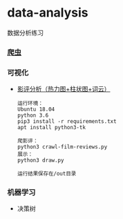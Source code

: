 # data-analysis
数据分析练习


### [爬虫](crawler/crawler.md)
### 可视化
- [影评分析（热力图+柱状图+词云）](film-reviews)
    ```
    运行环境：
    Ubuntu 18.04
    python 3.6
    pip3 install -r requirements.txt
    apt install python3-tk
    
    爬影评：
    python3 crawl-film-reviews.py
    展示：
    python3 draw.py
    
    运行结果保存在/out目录
    ```
### 机器学习
- 决策树